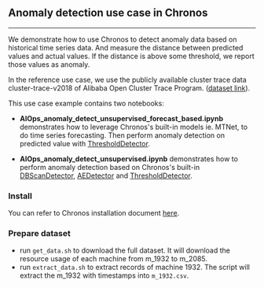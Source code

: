 ## Anomaly detection use case in Chronos

---
We demonstrate how to use Chronos to detect anomaly data  based on historical time series data. And measure the distance between predicted values and actual values. If the distance is above some threshold, we report those values as anomaly.

In the reference use case, we use the publicly available cluster trace data cluster-trace-v2018 of Alibaba Open Cluster Trace Program. ([dataset link](http://clusterdata2018pubcn.oss-cn-beijing.aliyuncs.com/machine_usage.tar.gz)). 
 

This use case example contains two notebooks:

- **AIOps_anomaly_detect_unsupervised_forecast_based.ipynb** demonstrates how to leverage Chronos's built-in models ie. MTNet, to do time series forecasting. Then perform anomaly detection on predicted value with [ThresholdDetector](https://bigdl.readthedocs.io/en/latest/doc/PythonAPI/Chronos/anomaly_detectors.html#thresholddetector).

- **AIOps_anomaly_detect_unsupervised.ipynb** demonstrates how to perform anomaly detection based on Chronos's built-in [DBScanDetector](https://bigdl.readthedocs.io/en/latest/doc/PythonAPI/Chronos/anomaly_detectors.html#dbscandetector), [AEDetector](https://bigdl.readthedocs.io/en/latest/doc/PythonAPI/Chronos/anomaly_detectors.html#aedetector) and [ThresholdDetector](https://bigdl.readthedocs.io/en/latest/doc/PythonAPI/Chronos/anomaly_detectors.html#thresholddetector).

### Install

You can refer to Chronos installation document [here](https://bigdl.readthedocs.io/en/latest/doc/Chronos/Overview/chronos.html#install).

### Prepare dataset
* run `get_data.sh` to download the full dataset. It will download the resource usage of each machine from m_1932 to m_2085. 
* run `extract_data.sh` to extract records of machine 1932. The script will extract the m_1932 with timestamps into `m_1932.csv`.


